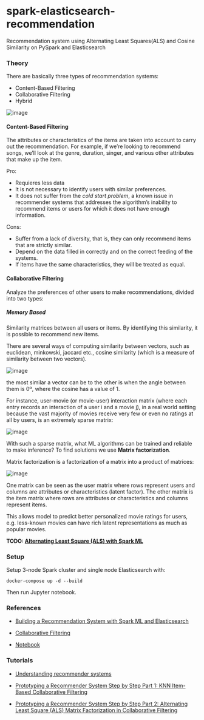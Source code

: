 # spark-elasticsearch-recommendation
Recommendation system using Alternating Least Squares(ALS) and Cosine Similarity on PySpark and Elasticsearch

### Theory 

There are basically three types of recommendation systems:
* Content-Based Filtering
* Collaborative Filtering
* Hybrid

![image](https://miro.medium.com/max/1050/1*KBriLd3AYrLuULCqdffxCQ.png)

#### Content-Based Filtering

The attributes or characteristics of the items are taken into account to carry out the recommendation. For example, if we’re looking to recommend songs, we’ll look at the genre, duration, singer, and various other attributes that make up the item.

Pro:
 - Requieres less data
 - It is not necessary to identify users with similar preferences.
 - It does not suffer from the *cold start problem*, a known issue in recommender systems that addresses the algorithm’s inability to recommend items or users for which it does not have enough information.

Cons: 

 - Suffer from a lack of diversity, that is, they can only recommend items that are strictly similar.
 - Depend on the data filled in correctly and on the correct feeding of the systems.
 - If items have the same characteristics, they will be treated as equal.

#### Collaborative Filtering

Analyze the preferences of other users to make recommendations, divided into two types:

##### Memory Based
Similarity matrices between all users or items. By identifying this similarity, it is possible to recommend new items.

There are several ways of computing similarity between vectors, such as euclidean, minkowski, jaccard etc., cosine similarity (which is a measure of similarity between two vectors).

![image](https://miro.medium.com/max/1050/1*if2JFub3NSCkEU7Rs8zCGA.jpeg)

the most similar a vector can be to the other is when the angle between them is 0º, where the cosine has a value of 1.

For instance, user-movie (or movie-user) interaction matrix (where each entry records an interaction of a user i and a movie j), in a real world setting because the vast majority of movies receive very few or even no ratings at all by users, is an extremely sparse matrix:

![image](https://miro.medium.com/max/1050/1*rvCsSPh2EHj-B2HFwAgwmg.png)  

With such a sparse matrix, what ML algorithms can be trained and reliable to make inference? To find solutions we use **Matrix factorization**.

Matrix factorization is a factorization of a matrix into a product of matrices:

![image](https://miro.medium.com/max/1050/1*xMxQL_V9CWeLggrk-Uyzmg.png)  

 One matrix can be seen as the user matrix where rows represent users and columns are attributes or characteristics (latent factor). The other matrix is the item matrix where rows are attributes or characteristics and columns represent items.

This allows model to predict better personalized movie ratings for users, e.g. less-known movies can have rich latent representations as much as popular movies.

**TODO: [Alternating Least Square (ALS) with Spark ML](https://towardsdatascience.com/prototyping-a-recommender-system-step-by-step-part-2-alternating-least-square-als-matrix-4a76c58714a1)**
###  Setup

Setup 3-node Spark cluster and single node Elasticsearch with:

`docker-compose up -d --build`

Then run Jupyter notebook.
### References

* [Building a Recommendation System with Spark ML and Elasticsearch](https://towardsdatascience.com/building-a-recommendation-system-with-spark-ml-and-elasticsearch-abbd0fb59454)

* [Collaborative Filtering](https://spark.apache.org/docs/3.0.0/ml-collaborative-filtering.html)

* [Notebook](https://github.com/lijoabraham/spark-playground/blob/master/recommendation_system_spark_es/ES_Spark_Recommendation.ipynb)

### Tutorials

* [Understanding recommender systems](https://medium.com/codex/understanding-recommender-systems-1077f4215516)

* [Prototyping a Recommender System Step by Step Part 1: KNN Item-Based Collaborative Filtering](https://towardsdatascience.com/prototyping-a-recommender-system-step-by-step-part-1-knn-item-based-collaborative-filtering-637969614ea)

* [Prototyping a Recommender System Step by Step Part 2: Alternating Least Square (ALS) Matrix Factorization in Collaborative Filtering](https://towardsdatascience.com/prototyping-a-recommender-system-step-by-step-part-2-alternating-least-square-als-matrix-4a76c58714a1)